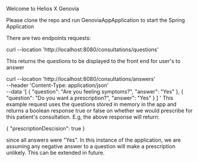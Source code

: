 Welcome to Helios X Genovia

Please clone the repo and run GenoviaAppApplication to start the Spring Application

There are two endpoints requests:

curl --location 'http://localhost:8080/consultations/questions'

This returns the questions to be displayed to the front end for user's to answer

curl --location 'http://localhost:8080/consultations/answers' \
--header 'Content-Type: application/json' \
--data '[
        {
            "question": "Are you feeling symptoms?",
            "answer": "Yes"
        },
        {
            "question": "Do you want a prescription?",
            "answer": "Yes"
        }
]
'
This example request uses the questions stored in memory in the app and returns a boolean response true or false on whether we would prescribe for this patient's consultation. 
E.g, the above response will return:

{
    "prescriptionDescision": true
}

since all answers were "Yes". In this instance of the application, we are assuming any negative answer to a question will make a prescription unlikely. This can be extended in future.
